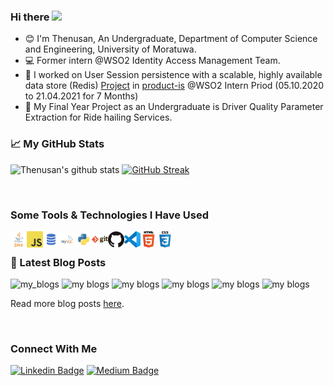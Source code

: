 ### Hi there <img src="https://media.giphy.com/media/hvRJCLFzcasrR4ia7z/giphy.gif" width="25px">

- :blush: I'm Thenusan, An Undergraduate, Department of Computer Science and Engineering, University of Moratuwa.
- :computer: Former intern @WSO2 Identity Access Management Team.
- 🔭 I worked on User Session persistence with a scalable, highly available data store (Redis) [Project](https://github.com/wso2/product-is/issues/10453) in [product-is](https://github.com/wso2/product-is) @WSO2 Intern Priod (05.10.2020 to 21.04.2021 for 7 Months)
- 🌱 My Final Year Project as an Undergraduate is Driver Quality Parameter Extraction for Ride hailing Services.


### 📈 My GitHub Stats 

![Thenusan's github stats](https://github-readme-stats.vercel.app/api?username=sthenusan&show_icons=true&theme=radical) [![GitHub Streak](https://github-readme-streak-stats.herokuapp.com/?user=sthenusan)](https://git.io/streak-stats)

<br />

### Some Tools & Technologies I Have Used

<img align="left" alt="Java" width="26px" src="https://raw.githubusercontent.com/github/explore/80688e429a7d4ef2fca1e82350fe8e3517d3494d/topics/java/java.png" />
<img align="left" alt="JavaScript" width="26px" src="https://raw.githubusercontent.com/github/explore/80688e429a7d4ef2fca1e82350fe8e3517d3494d/topics/javascript/javascript.png" />
<img align="left" alt="SQL" width="26px" src="https://raw.githubusercontent.com/github/explore/80688e429a7d4ef2fca1e82350fe8e3517d3494d/topics/sql/sql.png" />
<img align="left" alt="MySQL" width="26px" src="https://raw.githubusercontent.com/github/explore/80688e429a7d4ef2fca1e82350fe8e3517d3494d/topics/mysql/mysql.png" />
<img align="left" alt="Python" width="26px" src="https://raw.githubusercontent.com/github/explore/80688e429a7d4ef2fca1e82350fe8e3517d3494d/topics/python/python.png" />
<img align="left" alt="Git" width="26px" src="https://raw.githubusercontent.com/github/explore/80688e429a7d4ef2fca1e82350fe8e3517d3494d/topics/git/git.png" />
<img align="left" alt="GitHub" width="26px" src="https://raw.githubusercontent.com/github/explore/78df643247d429f6cc873026c0622819ad797942/topics/github/github.png" />
<img align="left" alt="Visual Studio Code" width="26px" src="https://raw.githubusercontent.com/github/explore/80688e429a7d4ef2fca1e82350fe8e3517d3494d/topics/visual-studio-code/visual-studio-code.png" />
<img align="left" alt="HTML5" width="26px" src="https://raw.githubusercontent.com/github/explore/80688e429a7d4ef2fca1e82350fe8e3517d3494d/topics/html/html.png" />
<img align="left" alt="CSS3" width="26px" src="https://raw.githubusercontent.com/github/explore/80688e429a7d4ef2fca1e82350fe8e3517d3494d/topics/css/css.png" />

<br />

### :memo: Latest Blog Posts

<!-- BLOG-POST-LIST:START -->

![my_blogs](https://github-readme-medium-recent-article.vercel.app/medium/@sthenusan/0)
![my blogs](https://github-readme-medium-recent-article.vercel.app/medium/@sthenusan/1)
![my blogs](https://github-readme-medium-recent-article.vercel.app/medium/@sthenusan/2)
![my blogs](https://github-readme-medium-recent-article.vercel.app/medium/@sthenusan/4)
![my blogs](https://github-readme-medium-recent-article.vercel.app/medium/@sthenusan/5)
![my blogs](https://github-readme-medium-recent-article.vercel.app/medium/@sthenusan/6)

<!-- BLOG-POST-LIST:END -->

<p>Read more blog posts <a href="https://sthenusan.medium.com">here</a>.</p>

<br />

### Connect With Me

[![Linkedin Badge](https://img.shields.io/badge/-Thenusan-blue?style=flat-square&logo=Linkedin&logoColor=white&link=https://www.linkedin.com/in/sthenusan/)](https://www.linkedin.com/in/sthenusan/)
[![Medium Badge](https://img.shields.io/badge/-@sthenusan-03a57a?style=flat-square&labelColor=000000&logo=Medium&link=https://medium.com/@sthensuan/)](https://sthenusan.medium.com)

[comment]: <> ([<img align="left" alt="sthenusan | LinkedIn" width="22px" src="https://www.vectorlogo.zone/logos/linkedin/linkedin-icon.svg" />][linkedin])
[comment]: <> ([<img align="left" alt="sthenusan | Medium" width="22px" src="https://www.vectorlogo.zone/logos/medium/medium-tile.svg" />][medium])
